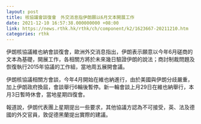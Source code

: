 ```yaml
---
layout: post
title: 核協議會談復會　外交消息指伊朗願以6月文本開展工作
date: 2021-12-10 16:57:38.000000000 +08:00
link: https://news.rthk.hk/rthk/ch/component/k2/1623667-20211210.htm
categories: rthk
---
```


伊朗核協議維也納會談復會，歐洲外交消息指出，伊朗表示願意以今年6月磋商的文本為基礎，開展工作，各相關方將於未來幾日驗證伊朗的說法；商討制裁問題及恢復執行2015年協議的工作組，當地周五展開會議。

伊朗核協議相關方會談，今年4月開始在維也納進行，由於美國與伊朗分歧嚴重，加上伊朗政府換屆，會談舉行6輪後暫停。新一輪會談上月29日在維也納舉行，本月3日暫時休會，當地星期四復會。

報道說，伊朗代表團上星期提出一些要求，其他協議方認為不可接受，英、法及德國的外交官員，敦促德黑蘭提出實際的建議。
